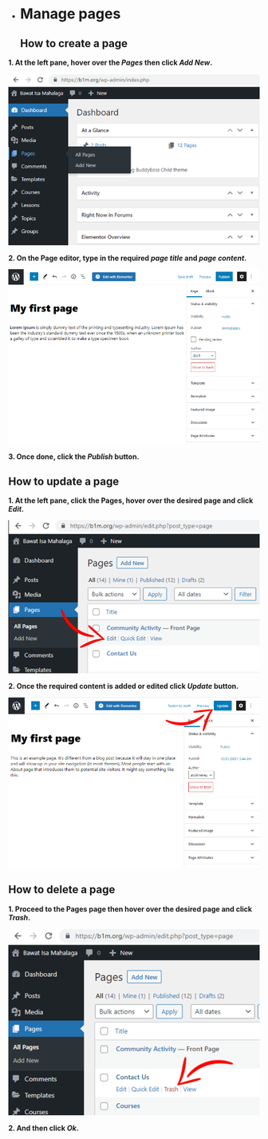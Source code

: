 - # Manage pages
  <h2>How to create a page</h2>
  
 **1. At the left pane, hover over the _Pages_ then click _Add New_.**

![Image3.1](/img/3.1.PNG)


 **2. On the Page editor, type in the required _page title_ and _page content_.**

![Image3.2](/img/3.2.PNG)


 **3. Once done, click the _Publish_ button.**


  <h2> How to update a page </h2>
  
 **1. At the left pane, click the Pages, hover over the desired page and click _Edit_.**

![Image3.3](/img/3.3.PNG) 


 **2. Once the required content is added or edited click _Update_ button.** 

![Image3.4](/img/3.4.PNG)


  <h2>How to delete a page</h2>
  
  **1. Proceed to the Pages page then hover over the desired page and click _Trash_.**

![Image3.5](/img/3.5.PNG)

  **2. And then click _Ok_.**
